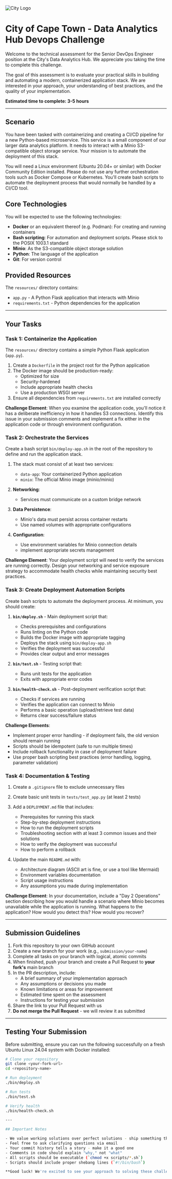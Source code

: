 <img src="img/city_emblem.png" alt="City Logo"/>

# City of Cape Town - Data Analytics Hub Devops Challenge

Welcome to the technical assessment for the Senior DevOps Engineer position at the City's Data Analytics Hub. We appreciate you taking the time to complete this challenge.

The goal of this assessment is to evaluate your practical skills in building and automating a modern, containerized application stack. We are interested in your approach, your understanding of best practices, and the quality of your implementation.

**Estimated time to complete: 3-5 hours**

---

## Scenario

You have been tasked with containerizing and creating a CI/CD pipeline for a new Python-based microservice. This service is a small component of our larger data analytics platform. It needs to interact with a Minio S3-compatible object storage service. Your mission is to automate the deployment of this stack.

You will need a Linux environment (Ubuntu 20.04+ or similar) with Docker Community Edition installed. Please do not use any further orchestration tools such as Docker Compose or Kubernetes. You'll create bash scripts to automate the deployment process that would normally be handled by a CI/CD tool.

## Core Technologies

You will be expected to use the following technologies:

- **Docker** or an equivalent thereof (e.g. Podman): For creating and running containers
- **Bash scripting**: For automation and deployment scripts. Please stick to the POSIX 1003.1 standard
- **Minio**: As the S3-compatible object storage solution
- **Python**: The language of the application
- **Git**: For version control

## Provided Resources

The `resources/` directory contains:
- `app.py` - A Python Flask application that interacts with Minio
- `requirements.txt` - Python dependencies for the application

---

## Your Tasks

### Task 1: Containerize the Application

The `resources/` directory contains a simple Python Flask application (`app.py`).

1. Create a `Dockerfile` in the project root for the Python application
2. The Docker image should be production-ready:
   - Optimized for size
   - Security-hardened 
   - Include appropriate health checks
   - Use a production WSGI server
3. Ensure all dependencies from `requirements.txt` are installed correctly

**Challenge Element**: When you examine the application code, you'll notice it has a deliberate inefficiency in how it handles S3 connections. Identify this issue in your submission comments and implement a fix either in the application code or through environment configuration.

### Task 2: Orchestrate the Services

Create a bash script `bin/deploy-app.sh` in the root of the repository to define and run the application stack.

1. The stack must consist of at least two services:
   - `data-app`: Your containerized Python application
   - `minio`: The official Minio image (minio/minio)

2. **Networking**: 
   - Services must communicate on a custom bridge network

3. **Data Persistence**: 
   - Minio's data must persist across container restarts
   - Use named volumes with appropriate configurations

4. **Configuration**:
   - Use environment variables for Minio connection details
   - implement appropriate secrets management

**Challenge Element**: Your deployment script will need to verify the services are running correctly. Design your networking and service exposure strategy to accommodate health checks while maintaining security best practices.

### Task 3: Create Deployment Automation Scripts

Create bash scripts to automate the deployment process. At minimum, you should create:

1. **`bin/deploy.sh`** - Main deployment script that:
   - Checks prerequisites and configurations
   - Runs linting on the Python code
   - Builds the Docker image with appropriate tagging
   - Deploys the stack using `bin/deploy-app.sh`
   - Verifies the deployment was successful
   - Provides clear output and error messages

2. **`bin/test.sh`** - Testing script that:
   - Runs unit tests for the application
   - Exits with appropriate error codes

3. **`bin/health-check.sh`** - Post-deployment verification script that:
   - Checks if services are running
   - Verifies the application can connect to Minio
   - Performs a basic operation (upload/retrieve test data)
   - Returns clear success/failure status

**Challenge Elements**: 
- Implement proper error handling - if deployment fails, the old version should remain running
- Scripts should be idempotent (safe to run multiple times)
- Include rollback functionality in case of deployment failure
- Use proper bash scripting best practices (error handling, logging, parameter validation)

### Task 4: Documentation & Testing

1. Create a `.gitignore` file to exclude unnecessary files

2. Create basic unit tests in `tests/test_app.py` (at least 2 tests)

3. Add a `DEPLOYMENT.md` file that includes:
   - Prerequisites for running this stack
   - Step-by-step deployment instructions
   - How to run the deployment scripts
   - Troubleshooting section with at least 3 common issues and their solutions
   - How to verify the deployment was successful
   - How to perform a rollback
   
4. Update the main `README.md` with:
   - Architecture diagram (ASCII art is fine, or use a tool like Mermaid)
   - Environment variables documentation
   - Script usage instructions
   - Any assumptions you made during implementation

**Challenge Element**: In your documentation, include a "Day 2 Operations" section describing how you would handle a scenario where Minio becomes unavailable while the application is running. What happens to the application? How would you detect this? How would you recover?

---

## Submission Guidelines

1. Fork this repository to your own GitHub account
2. Create a new branch for your work (e.g., `submission/your-name`)
3. Complete all tasks on your branch with logical, atomic commits
4. When finished, push your branch and create a Pull Request to **your fork's** main branch
5. In the PR description, include:
   - A brief summary of your implementation approach
   - Any assumptions or decisions you made
   - Known limitations or areas for improvement
   - Estimated time spent on the assessment
   - Instructions for testing your submission
6. Share the link to your Pull Request with us
7. **Do not merge the Pull Request** - we will review it as submitted

---

## Testing Your Submission

Before submitting, ensure you can run the following successfully on a fresh Ubuntu Linux 24.04 system with Docker installed:

```bash
# Clone your repository
git clone <your-fork-url>
cd <repository-name>

# Run deployment
./bin/deploy.sh

# Run tests
./bin/test.sh

# Verify health
./bin/health-check.sh

---

## Important Notes

- We value working solutions over perfect solutions - ship something that works first
- Feel free to ask clarifying questions via email
- Your commit history tells a story - make it a good one
- Comments in code should explain "why," not "what"
- All scripts should be executable (`chmod +x scripts/*.sh`)
- Scripts should include proper shebang lines (`#!/bin/bash`)

**Good luck! We're excited to see your approach to solving these challenges.**

